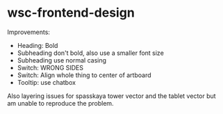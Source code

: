 # wsc-frontend-design
Improvements:
- Heading: Bold
- Subheading don't bold, also use a smaller font size
- Subheading use normal casing
- Switch: WRONG SIDES
- Switch: Align whole thing to center of artboard
- Tooltip: use chatbox

Also layering issues for spasskaya tower vector and the tablet vector but am unable to reproduce the problem.
